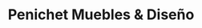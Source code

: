 ---
title: "Penichet Muebles & Diseño"
url: /san-rafael-de-escazu/penichet-muebles-und-diseno/
shop: Möbel
---